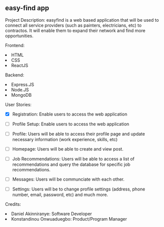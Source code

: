 ## easy-find app

Project Description: 
easyfind is a web based application that will be used to connect all service providers (such as painters, electricians, etc) to contractos. It will enable them to expand their network and find more opportunities. 

Frontend: 
<li> HTML
<li> CSS
<li> ReactJS
  
Backend:
<li> Express.JS
<li> Node.JS
<li> MongoDB

 User Stories:
- [X] Registration: Enable users to access the web application 
- [ ] Profile Setup: Enable users to access the web application 
- [ ] Profile: Users will be able to access their profile page and update necessary information (work experience, skills, etc) 
- [ ] Homepage: Users will be able to create and view post.
- [ ] Job Recommendations: Users will be able to access a list of recommendations and query the database for specific job recommendations.
- [ ] Messages: Users will be communciate with each other. 
- [ ] Settings: Users will be to change profile settings (address, phone number, email, password, etc) and much more. 

  
Credits: 
<li> Daniel Akinniranye: Software Developer
<li> Konstandinou Onwuaduegbo: Product/Program Manager
